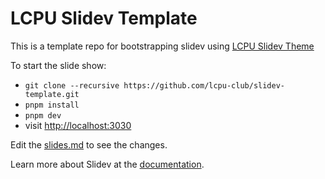 # LCPU Slidev Template

This is a template repo for bootstrapping slidev using [LCPU Slidev Theme](https://github.com/lcpu-club/slidev-theme-lcpu)

To start the slide show:

- `git clone --recursive https://github.com/lcpu-club/slidev-template.git`
- `pnpm install`
- `pnpm dev`
- visit <http://localhost:3030>

Edit the [slides.md](./slides.md) to see the changes.

Learn more about Slidev at the [documentation](https://sli.dev/).
